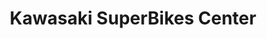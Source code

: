 ---
title: "Kawasaki SuperBikes Center"
url: /batangas-city/kawasaki-superbikes-center/
shop: motorcycle
---